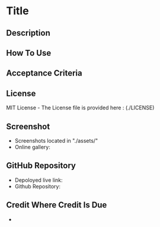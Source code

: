 # Title

## Description



## How To Use



## Acceptance Criteria


## License

MIT License - The License file is provided here : (./LICENSE)

## Screenshot

- Screenshots located in "./assets/"
- Online gallery:


## GitHub Repository

- Depoloyed live link: 
- Github Repository: 


## Credit Where Credit Is Due

- 


